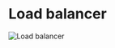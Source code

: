 # Load balancer

<img src="https://s3.amazonaws.com/intranet-projects-files/holbertonschool-sysadmin_devops/275/qfdked8.png" alt="Load balancer">
